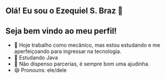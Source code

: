 ## Olá! Eu sou o Ezequiel S. Braz 👋
## Seja bem vindo ao meu perfil! 


- 🔭 Hoje trabalho como mecânico, mas estou estudando e me aperfeiçoando para ingressar na tecnologia.
- 🌱 Estudando Java
- 🤔 Não dispenso parcerias, é sempre bom uma ajudinha.
- 😄 Pronouns: ele/dele


